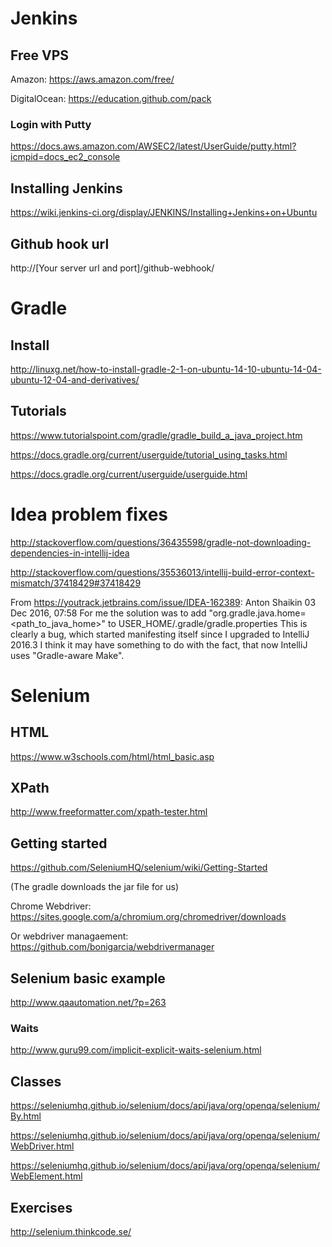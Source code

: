 # Jenkins 

## Free VPS

Amazon:
https://aws.amazon.com/free/

DigitalOcean:
https://education.github.com/pack

### Login with Putty

https://docs.aws.amazon.com/AWSEC2/latest/UserGuide/putty.html?icmpid=docs_ec2_console

## Installing Jenkins 

https://wiki.jenkins-ci.org/display/JENKINS/Installing+Jenkins+on+Ubuntu

## Github hook url

http://[Your server url and port]/github-webhook/

# Gradle

## Install

http://linuxg.net/how-to-install-gradle-2-1-on-ubuntu-14-10-ubuntu-14-04-ubuntu-12-04-and-derivatives/

## Tutorials 

https://www.tutorialspoint.com/gradle/gradle_build_a_java_project.htm

https://docs.gradle.org/current/userguide/tutorial_using_tasks.html

https://docs.gradle.org/current/userguide/userguide.html

# Idea problem fixes

http://stackoverflow.com/questions/36435598/gradle-not-downloading-dependencies-in-intellij-idea

http://stackoverflow.com/questions/35536013/intellij-build-error-context-mismatch/37418429#37418429

From https://youtrack.jetbrains.com/issue/IDEA-162389:
Anton Shaikin  03 Dec 2016, 07:58
For me the solution was to add "org.gradle.java.home=<path_to_java_home>" to USER_HOME/.gradle/gradle.properties
This is clearly a bug, which started manifesting itself since I upgraded to IntelliJ 2016.3 I think it may have something to do with the fact, that now IntelliJ uses "Gradle-aware Make".


# Selenium

## HTML 

https://www.w3schools.com/html/html_basic.asp

## XPath

http://www.freeformatter.com/xpath-tester.html

## Getting started

https://github.com/SeleniumHQ/selenium/wiki/Getting-Started

(The gradle downloads the jar file for us)

Chrome Webdriver: https://sites.google.com/a/chromium.org/chromedriver/downloads

Or webdriver managaement: https://github.com/bonigarcia/webdrivermanager

## Selenium basic example

http://www.qaautomation.net/?p=263

### Waits

http://www.guru99.com/implicit-explicit-waits-selenium.html

## Classes

https://seleniumhq.github.io/selenium/docs/api/java/org/openqa/selenium/By.html

https://seleniumhq.github.io/selenium/docs/api/java/org/openqa/selenium/WebDriver.html

https://seleniumhq.github.io/selenium/docs/api/java/org/openqa/selenium/WebElement.html

## Exercises 

http://selenium.thinkcode.se/


